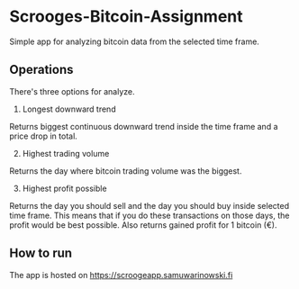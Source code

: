 # Scrooges-Bitcoin-Assignment

Simple app for analyzing bitcoin data from the selected time frame.

## Operations

There's three options for analyze.

1. Longest downward trend

Returns biggest continuous downward trend inside the time frame and a price drop in total.

2. Highest trading volume

Returns the day where bitcoin trading volume was the biggest.

3. Highest profit possible

Returns the day you should sell and the day you should buy inside selected time frame. This means that if you do these transactions on those days, the profit would be best possible. Also returns gained profit for 1 bitcoin (€).

## How to run

The app is hosted on https://scroogeapp.samuwarinowski.fi
